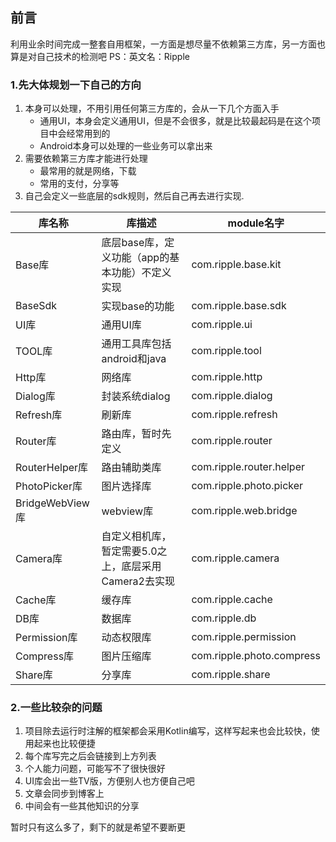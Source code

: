 ## 前言
利用业余时间完成一整套自用框架，一方面是想尽量不依赖第三方库，另一方面也算是对自己技术的检测吧
PS：英文名：Ripple
### 1.先大体规划一下自己的方向
1. 本身可以处理，不用引用任何第三方库的，会从一下几个方面入手
    * 通用UI，本身会定义通用UI，但是不会很多，就是比较最起码是在这个项目中会经常用到的
    * Android本身可以处理的一些业务可以拿出来
2. 需要依赖第三方库才能进行处理
    * 最常用的就是网络，下载
    * 常用的支付，分享等    
3. 自己会定义一些底层的sdk规则，然后自己再去进行实现.


| 库名称            | 库描述                             | module名字                  |
|----------------|---------------------------------|---------------------------|
| Base库          | 底层base库，定义功能（app的基本功能）不定义实现     | com.ripple.base.kit       |
| BaseSdk        | 实现base的功能                       | com.ripple.base.sdk       |
| UI库            | 通用UI库                           | com.ripple.ui             |
| TOOL库            | 通用工具库包括android和java                           | com.ripple.tool             |
| Http库         | 网络库                             | com.ripple.http          |
| Dialog库        | 封装系统dialog                      | com.ripple.dialog         |
| Refresh库       | 刷新库                             | com.ripple.refresh        |
| Router库        | 路由库，暂时先定义                       | com.ripple.router         |
| RouterHelper库  | 路由辅助类库                          | com.ripple.router.helper  |
| PhotoPicker库   | 图片选择库                           | com.ripple.photo.picker   |
| BridgeWebView库 | webview库                        | com.ripple.web.bridge     |
| Camera库        | 自定义相机库，暂定需要5.0之上，底层采用Camera2去实现 | com.ripple.camera         |
| Cache库         | 缓存库                             | com.ripple.cache          |
| DB库            | 数据库                             | com.ripple.db             |
| Permission库    | 动态权限库                           | com.ripple.permission     |
| Compress库      | 图片压缩库                           | com.ripple.photo.compress |
| Share库         | 分享库                             | com.ripple.share          |


### 2.一些比较杂的问题
1. 项目除去运行时注解的框架都会采用Kotlin编写，这样写起来也会比较快，使用起来也比较便捷
2. 每个库写完之后会链接到上方列表
3. 个人能力问题，可能写不了很快很好
4. UI库会出一些TV版，方便别人也方便自己吧
5. 文章会同步到博客上
6. 中间会有一些其他知识的分享

暂时只有这么多了，剩下的就是希望不要断更



